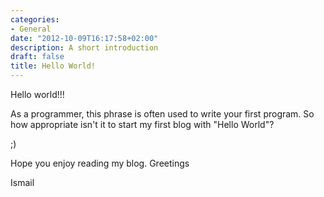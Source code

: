 ```yaml
---
categories:
- General
date: "2012-10-09T16:17:58+02:00"
description: A short introduction
draft: false
title: Hello World!
---
```


Hello world!!!

As a programmer, this phrase is often used to write your first program.
So how appropriate isn't it to start my first blog with "Hello World"?

;)

Hope you enjoy reading my blog.
Greetings

Ismail